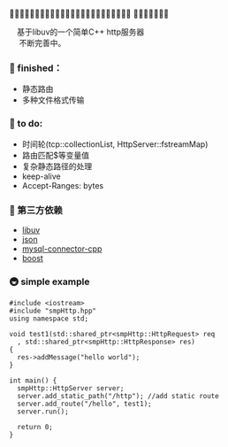 🥜🥐🥖🥞🥓🥙🥚🥘🥗🥫🥣🥪🥩🥨🥦🥥🦗🥛🥟🥠🥡🥤🥢🥧 🥦🥩🥐🍕🎯🥫🥧

&emsp;基于libuv的一个简单C++ http服务器 \
&emsp;
不断完善中。

### 🍕 finished：
+ 静态路由
+ 多种文件格式传输

###  🎯 to do:
+ 时间轮(tcp::collectionList, HttpServer::fstreamMap)
+ 路由匹配$等变量值
+ 复杂静态路径的处理
+ keep-alive
+ Accept-Ranges: bytes
&ensp;

### 🗼 第三方依赖
+ [libuv](https://github.com/libuv/libuv)
+ [json](https://github.com/nlohmann/json)
+ [mysql-connector-cpp](https://github.com/mysql/mysql-connector-cpp)
+ [boost](https://www.boost.org/)


### 🚇 simple example

```
#include <iostream>
#include "smpHttp.hpp"
using namespace std;

void test1(std::shared_ptr<smpHttp::HttpRequest> req
  , std::shared_ptr<smpHttp::HttpResponse> res) 
{
  res->addMessage("hello world");
}

int main() {
  smpHttp::HttpServer server;
  server.add_static_path("/http"); //add static route
  server.add_route("/hello", test1);
  server.run();
  
  return 0;
}
```